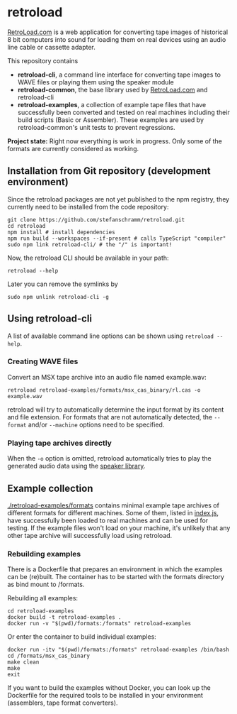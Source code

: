 # retroload

[RetroLoad.com](https://retroload.com/) is a web application for converting tape images of historical 8 bit computers into sound for loading them on real devices using an audio line cable or cassette adapter.

This repository contains

- **retroload-cli**, a command line interface for converting tape images to WAVE files or playing them using the speaker module
- **retroload-common**, the base library used by [RetroLoad.com](https://retroload.com/) and retroload-cli
- **retroload-examples**, a collection of example tape files that have successfully been converted and tested on real machines including their build scripts (Basic or Assembler). These examples are used by retroload-common's unit tests to prevent regressions. 

**Project state:** Right now everything is work in progress. Only some of the formats are currently considered as working.


## Installation from Git repository (development environment)

Since the retroload packages are not yet published to the npm registry, they currently need to be installed from the code repository:

    git clone https://github.com/stefanschramm/retroload.git
    cd retroload
    npm install # install dependencies
    npm run build --workspaces --if-present # calls TypeScript "compiler"
    sudo npm link retroload-cli/ # the "/" is important!

Now, the retroload CLI should be available in your path:

    retroload --help

Later you can remove the symlinks by

    sudo npm unlink retroload-cli -g

## Using retroload-cli

A list of available command line options can be shown using `retroload --help`.

### Creating WAVE files

Convert an MSX tape archive into an audio file named example.wav:

    retroload retroload-examples/formats/msx_cas_binary/rl.cas -o example.wav

retroload will try to automatically determine the input format by its content and file extension. For formats that are not automatically detected, the `--format` and/or `--machine` options need to be specified.

### Playing tape archives directly

When the `-o` option is omitted, retroload automatically tries to play the generated audio data using the [speaker library](https://www.npmjs.com/package/speaker).

## Example collection

[./retroload-examples/formats](./retroload-examples/formats) contains minimal example tape archives of different formats for different machines. Some of them, listed in [index.js](./retroload-examples/index.js), have successfully been loaded to real machines and can be used for testing. If the example files won't load on your machine, it's unlikely that any other tape archive will successfully load using retroload.

### Rebuilding examples

There is a Dockerfile that prepares an environment in which the examples can be (re)built. The container has to be started with the formats directory as bind mount to /formats.

Rebuilding all examples:

    cd retroload-examples
    docker build -t retroload-examples .
    docker run -v "$(pwd)/formats:/formats" retroload-examples

Or enter the container to build individual examples:

    docker run -itv "$(pwd)/formats:/formats" retroload-examples /bin/bash
    cd /formats/msx_cas_binary
    make clean
    make
    exit

If you want to build the examples without Docker, you can look up the Dockerfile for the required tools to be installed in your environment (assemblers, tape format converters).

